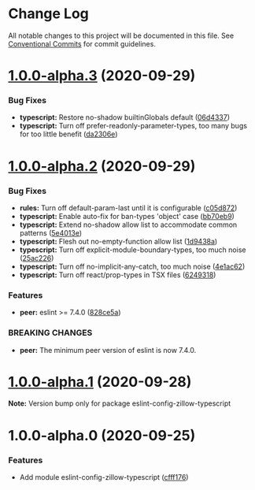 # Change Log

All notable changes to this project will be documented in this file.
See [Conventional Commits](https://conventionalcommits.org) for commit guidelines.

# [1.0.0-alpha.3](https://github.com/zillow/javascript/compare/eslint-config-zillow-typescript@1.0.0-alpha.2...eslint-config-zillow-typescript@1.0.0-alpha.3) (2020-09-29)


### Bug Fixes

* **typescript:** Restore no-shadow builtinGlobals default ([06d4337](https://github.com/zillow/javascript/commit/06d4337227a754dc636a6b38100b9691c89c5848))
* **typescript:** Turn off prefer-readonly-parameter-types, too many bugs for too little benefit ([da2306e](https://github.com/zillow/javascript/commit/da2306e9f25bd00c4326d562f7a866264be8f514))





# [1.0.0-alpha.2](https://github.com/zillow/javascript/compare/eslint-config-zillow-typescript@1.0.0-alpha.1...eslint-config-zillow-typescript@1.0.0-alpha.2) (2020-09-29)


### Bug Fixes

* **rules:** Turn off default-param-last until it is configurable ([c05d872](https://github.com/zillow/javascript/commit/c05d872f553c368b571f9babd82764a21189019a))
* **typescript:** Enable auto-fix for ban-types 'object' case ([bb70eb9](https://github.com/zillow/javascript/commit/bb70eb9d014a6c276e0446f6b09055023dc065e3))
* **typescript:** Extend no-shadow allow list to accommodate common patterns ([5e4013e](https://github.com/zillow/javascript/commit/5e4013e9697f2d28229bf964894941903f003d28))
* **typescript:** Flesh out no-empty-function allow list ([1d9438a](https://github.com/zillow/javascript/commit/1d9438acdef5e61dee9c78c16a7690654ab8668a))
* **typescript:** Turn off explicit-module-boundary-types, too much noise ([25ac226](https://github.com/zillow/javascript/commit/25ac226ffc2af781089f78f12fabb47255b0f308))
* **typescript:** Turn off no-implicit-any-catch, too much noise ([4e1ac62](https://github.com/zillow/javascript/commit/4e1ac62d1219b7380f984d429385e5e6134996b8))
* **typescript:** Turn off react/prop-types in TSX files ([6249318](https://github.com/zillow/javascript/commit/6249318bdc5b0250161d7a34070b4a104b7657c5))


### Features

* **peer:** eslint >= 7.4.0 ([828ce5a](https://github.com/zillow/javascript/commit/828ce5a7fa03d72e84976f679d8c582a77a4b987))


### BREAKING CHANGES

* **peer:** The minimum peer version of eslint is now 7.4.0.





# [1.0.0-alpha.1](https://github.com/zillow/javascript/compare/eslint-config-zillow-typescript@1.0.0-alpha.0...eslint-config-zillow-typescript@1.0.0-alpha.1) (2020-09-28)

**Note:** Version bump only for package eslint-config-zillow-typescript





# 1.0.0-alpha.0 (2020-09-25)


### Features

* Add module eslint-config-zillow-typescript ([cfff176](https://github.com/zillow/javascript/commit/cfff1766796a08d68f4c676f26c603fa55145662))
